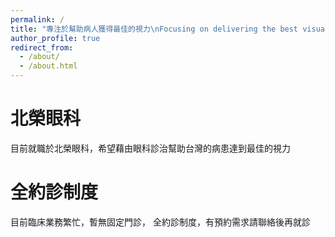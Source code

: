 ```yaml
---
permalink: /
title: "專注於幫助病人獲得最佳的視力\nFocusing on delivering the best visual outcome to patients"
author_profile: true
redirect_from: 
  - /about/
  - /about.html
---
```


北榮眼科
======
目前就職於北榮眼科，希望藉由眼科診治幫助台灣的病患達到最佳的視力

全約診制度
======
目前臨床業務繁忙，暫無固定門診，
全約診制度，有預約需求請聯絡後再就診

